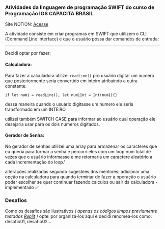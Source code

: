 ### Atividades da linguagem de programação SWIFT do curso de Programação IOS CAPACITA BRASIL

Site NOTION: [Acesse](https://evanescent-enthusiasm-447.notion.site/CBL-Capacita-Brasil-11845308ebea80b78a80f7e730be25bd?pvs=4)

A atividade consiste em criar programas em SWIFT que utilizem o CLI (Command Line Interface) e que o usuário possa dar comandos de entrada:

<hr>

Decidi optar por fazer:
#### Calculadora:
Para fazer a calculadora utilizei `readLine()` pro usuário digitar um numero que posteriormente seria convertido em inteiro atribuindo a outra constante:

`if let num1 = readLine(), let num1Int = Int(num1){}`

dessa maneira quando o usuário digitasse um numero ele seria transformado em um INTEIRO

utilizei também SWITCH CASE para informar ao usuário qual operação ele desejaria usar para os dois numeros digitados.

#### Gerador de Senha:
No gerador de senhas utilizei uma array para armazenar os caracteres que eu queria para formar a senha e percorri eles com um loop num total de vezes que o usuário informasse e me retornaria um caractere aleatório a cada incrementação do loop.'

alterações realizadas segundo sugestões dos mentores:
adicionar uma opção na calculadora para quando terminar de fazer a operação o usuário poder escolher se quer continuar fazendo calculos ou sair da calculadora - implementado ✅

### Desafios
Como os desafios são ilustrativos _( apenas os códigos limpos previamente testados [Replit](replit.com)
)_ optei por organizá-los aqui e decidi renomea-los como: desafio01, desafio02...
